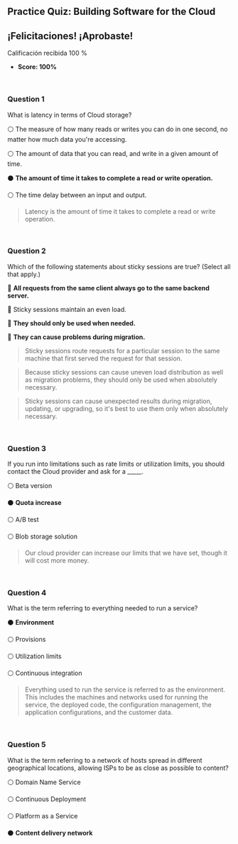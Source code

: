 ## Practice Quiz: Building Software for the Cloud
## ¡Felicitaciones! ¡Aprobaste!
Calificación recibida 100 %
* **Score: 100%**

<br>

### Question 1

What is latency in terms of Cloud storage?

⚪ The measure of how many reads or writes you can do in one second, no matter how much data you're accessing.

⚪ The amount of data that you can read, and write in a given amount of time.

⚫ **The amount of time it takes to complete a read or write operation.**

⚪ The time delay between an input and output.

> Latency is the amount of time it takes to complete a read or write operation.

<br>

### Question 2

Which of the following statements about sticky sessions are true? (Select all that apply.)

🔳 **All requests from the same client always go to the same backend server.**

🔲 Sticky sessions maintain an even load.

🔳 **They should only be used when needed.**

🔳 **They can cause problems during migration.**

> Sticky sessions route requests for a particular session to the same machine that first served the request for that session.

> Because sticky sessions can cause uneven load distribution as well as migration problems, they should only be used when absolutely necessary.

> Sticky sessions can cause unexpected results during migration, updating, or upgrading, so it's best to use them only when absolutely necessary.

<br>

### Question 3

If you run into limitations such as rate limits or utilization limits, you should contact the Cloud provider and ask for a _____.

⚪ Beta version

⚫ **Quota increase**

⚪ A/B test

⚪ Blob storage solution

> Our cloud provider can increase our limits that we have set, though it will cost more money.

<br>

### Question 4

What is the term referring to everything needed to run a service?

⚫ **Environment**

⚪ Provisions

⚪ Utilization limits

⚪ Continuous integration


> Everything used to run the service is referred to as the environment. This includes the machines and networks used for running the service, the deployed code, the configuration management, the application configurations, and the customer data.

<br>

### Question 5

What is the term referring to a network of hosts spread in different geographical locations, allowing ISPs to be as close as possible to content?

⚪ Domain Name Service

⚪ Continuous Deployment

⚪ Platform as a Service

⚫ **Content delivery network**

